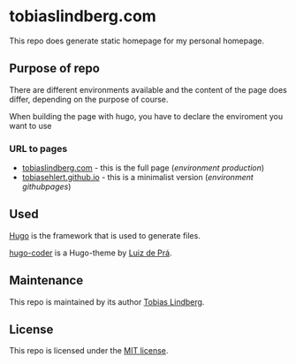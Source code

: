 # tobiaslindberg.com

This repo does generate static homepage for my personal homepage.

## Purpose of repo

There are different environments available and the content of the page does differ, depending on the purpose of course.

When building the page with hugo, you have to declare the enviroment you want to use

### URL to pages

* [tobiaslindberg.com](https://tobiaslindberg.com) - this is the full page (*environment production*)
* [tobiasehlert.github.io](https://tobiasehlert.github.io) - this is a minimalist version (*environment githubpages*)

## Used

[Hugo](https://gohugo.io) is the framework that is used to generate files.

[hugo-coder](https://github.com/luizdepra/hugo-coder) is a Hugo-theme by [Luiz de Prá](https://github.com/luizdepra).

## Maintenance

This repo is maintained by its author [Tobias Lindberg](https://github.com/tobiasehlert).

## License

This repo is licensed under the [MIT license](https://github.com/tobiasehlert/tobiasehlert.github.io/blob/master/LICENSE.md).
